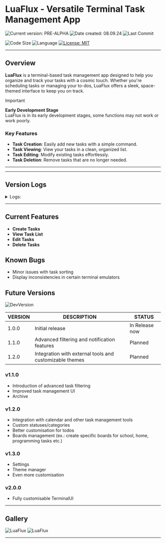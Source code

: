# LuaFlux - Versatile Terminal Task Management App

![Current version: PRE-ALPHA](https://img.shields.io/github/v/release/MaxPopsuy/LuaFlux?style=for-the-badge&labelColor=222&color=purple)
![Date created: 08.09.24](https://img.shields.io/badge/date%20created-08.09.24-purple?style=for-the-badge&labelColor=222)
![Last Commit](https://img.shields.io/github/last-commit/MaxPopsuy/LuaFlux/master?style=for-the-badge&labelColor=222&color=purple)

![Code Size](https://img.shields.io/github/languages/code-size/MaxPopsuy/LuaFlux?style=for-the-badge&labelColor=222&color=purple)
![Language](https://img.shields.io/github/languages/top/MaxPopsuy/LuaFlux?style=for-the-badge&labelColor=222&color=purple)
[![License: MIT](https://img.shields.io/badge/License-MIT-purple.svg?style=for-the-badge&labelColor=222)](https://github.com/MaxPopsuy/LuaFlux/blob/master/LICENSE.md)

---

## Overview

**LuaFlux** is a terminal-based task management app designed to help you organize and track your tasks with a cosmic touch. Whether you're scheduling tasks or managing your to-dos, LuaFlux offers a sleek, space-themed interface to keep you on track.

> [!IMPORTANT]
> **Early Development Stage**  
> LuaFlux is in its early development stages, some functions may not work or work poorly.

### Key Features

- **Task Creation**: Easily add new tasks with a simple command.
- **Task Viewing**: View your tasks in a clean, organized list.
- **Task Editing**: Modify existing tasks effortlessly.
- **Task Deletion**: Remove tasks that are no longer needed.

---

<!-- ## Releases Overview

### Latest Release: [v1.0.0](https://github.com/MaxPopsuy/LuaFlux/releases/tag/v1.0.0)

- **Date Released**: 08.09.24
- **Changes**:
  - Initial release
  - Basic task management features
  - Clean, space-themed interface
-->
---

## Version Logs

<details>
  <summary>Logs:</summary>
   
| VERSION | DESCRIPTION | STATUS |
| ------- | ----------- | ------ |
| 1.0.0   | Initial release with basic task management features | Inwork |
</details>

---

## Current Features

- **Create Tasks**
- **View Task List**
- **Edit Tasks**
- **Delete Tasks**

## Known Bugs

- Minor issues with task sorting
- Display inconsistencies in certain terminal emulators

## Future Versions

![DevVersion](https://img.shields.io/badge/dev%20version-1.0.0-purple?style=for-the-badge&labelColor=222)

| VERSION | DESCRIPTION | STATUS |
| ------- | ----------- | ------ |
| 1.0.0   | Initial release | In Release now |
| 1.1.0   | Advanced filtering and notification features | Planned |
| 1.2.0   | Integration with external tools and customizable themes | Planned |

### v1.1.0

- Introduction of advanced task filtering
- Improved task management UI
- Archive

### v1.2.0

- Integration with calendar and other task management tools
- Custom statuses/categories
- Better customisation for todos
- Boards management (ex.: create specific boards for school, home, programming tasks etc.)

### v1.3.0

- Settings
- Theme manager
- Even more customisation 

### v2.0.0

- Fully customisable TerminalUI


---

## Gallery

![LuaFlux](https://github.com/MaxPopsuy/LuaFlux/blob/master/images/luaflux.png)
![LuaFlux](https://github.com/MaxPopsuy/LuaFlux/blob/master/images/luaflux2.png)

---
